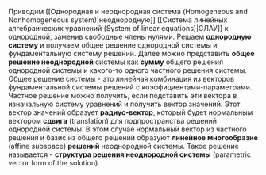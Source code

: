Приводим [[Однородная и неоднородная система (Homogeneous and Nonhomogeneous system)|неоднородную]] [[Система линейных алгебраических уравнений (System of linear equations)|СЛАУ]] к однородной, заменив свободные члены нулями. Решаем **однородную систему** и получаем общее решение однородной системы и фундаментальную систему решений. Далее можно представить **общее решение неоднородной** системы как **сумму** общего решения однородной системы и какого-то одного частного решения системы. Общее решение системы - это линейная комбинация из векторов фундаментальной системы решений с коэффициентами-параметрами. Частное решение можно получить, если подставить эти вектора в изначальную систему уравнений и получить вектор значений. Этот вектор значений образует **радиус-вектор**, который будет нормальным вектором **сдвига** (translation) для подпространства решений однородной системы. В этом случае нормальный вектор из частного решения и базис из общего решений образуют **линейное многообразие** (affine subspace) **решений** неоднородной системы. Такое решение называется - **структура решения неоднородной системы** (parametric vector form of the solution).